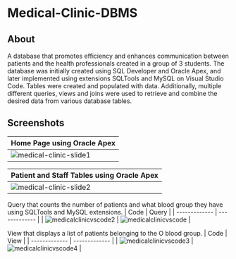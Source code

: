 # Medical-Clinic-DBMS
## About
A database that promotes efficiency and enhances communication between patients and the health professionals created in a group of 3 students. The database was initially created using SQL Developer and Oracle Apex, and later implemented using extensions SQLTools and MySQL on Visual Studio Code. Tables were created and populated with data. Additionally, multiple different queries, views and joins were used to retrieve and combine the desired data from various database tables.
## Screenshots
| Home Page using Oracle Apex  |
| ------------- |
| ![medical-clinic-slide1](https://github.com/sanjithsivajilingam/Medical-Clinic-DBMS/assets/100434687/e5673acf-491c-4ccb-971f-6a37a9185f4a)  |

| Patient and Staff Tables using Oracle Apex |
| ------------- |
| ![medical-clinic-slide2](https://github.com/sanjithsivajilingam/Medical-Clinic-DBMS/assets/100434687/9555d1f0-db34-4f41-a4aa-1e396de6b4bb)  |

Query that counts the number of patients and what blood group they have using SQLTools and MySQL extensions.
| Code  | Query |
| ------------- | ------------- |
| ![medicalclinicvscode2](https://github.com/sanjithsivajilingam/Medical-Clinic-DBMS/assets/100434687/ce8eafb6-2b4f-47cc-87d5-4997280c0e67)  | ![medicalclinicvscode](https://github.com/sanjithsivajilingam/Medical-Clinic-DBMS/assets/100434687/596a82f0-3031-4b93-8236-66cbe28bc5af)  |

View that displays a list of patients belonging to the O blood group.
| Code  | View |
| ------------- | ------------- |
| ![medicalclinicvscode3](https://github.com/sanjithsivajilingam/Medical-Clinic-DBMS/assets/100434687/306659d5-86f7-4c24-8df2-f1b4ee3d83d5)  | ![medicalclinicvscode4](https://github.com/sanjithsivajilingam/Medical-Clinic-DBMS/assets/100434687/de5b8a7d-3cbf-4b10-8399-6360978f89fb)  |
